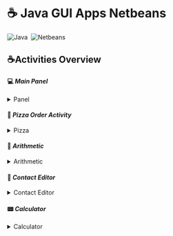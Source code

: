 # :coffee: Java GUI Apps Netbeans


![Java](https://img.shields.io/badge/-Java-05122A?style=flat&logo=Java&logoColor=FFA518)&nbsp;
![Netbeans](https://img.shields.io/badge/-Netbeans-05122A?style=flat&logo=Netbeans&logoColor=FFA518)&nbsp;


## :coffee:Activities Overview

#### :computer: _Main Panel_


<details>
    <summary>Panel</summary>
    <img src="Images/1.PNG">
</details>


#### :pizza: _Pizza Order Activity_


<details>
    <summary>Pizza</summary>
    <img src="Images/2.PNG">
</details>


#### 📱 _Arithmetic_


<details>
    <summary>Arithmetic</summary>
    <img src="Images/3.PNG">
</details>



#### :email: _Contact Editor_


<details>
    <summary>Contact Editor</summary>
    <img src="Images/4.PNG">
</details>


####  📟  _Calculator_


<details>
    <summary>Calculator</summary>
    <img src="Images/5.PNG">
</details>



